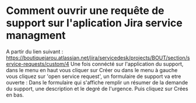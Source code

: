 ﻿# Comment ouvrir une requête de support sur l'aplication Jira service managment

A partir du lien suivant : https://boutiquejarou.atlassian.net/jira/servicedesk/projects/BOUT/section/service-requests/custom/4
Une fois connécté sur l'application du support, dans le menu en haut vous cliquer sur Créer ou dans le menu à gauche vous cliquez sur 'open service request', un formulaire de support va etre ouverte :
Dans le formulaire qui s'affiche remplir un résumer de la demande du support, une description et le degré de l'urgence. Puis cliquez sur Crées en bas.


